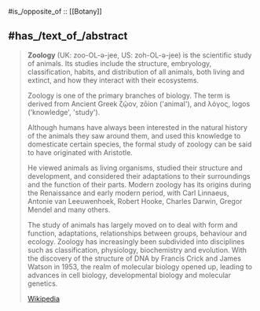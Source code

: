 
#is_/opposite_of :: [[Botany]]

## #has_/text_of_/abstract 

> **Zoology** (UK:  zoo-OL-ə-jee,  US:  zoh-OL-ə-jee) is the scientific study of animals. 
> Its studies include the structure, embryology, classification, habits, and distribution of 
> all animals, both living and extinct, and how they interact with their ecosystems. 
> 
> Zoology is one of the primary branches of biology. 
> The term is derived from Ancient Greek ζῷον, zōion ('animal'), and λόγος, logos ('knowledge', 'study').
>
> Although humans have always been interested in the natural history of the animals they saw around them, 
> and used this knowledge to domesticate certain species, 
> the formal study of zoology can be said to have originated with Aristotle. 
> 
> He viewed animals as living organisms, studied their structure and development, 
> and considered their adaptations to their surroundings and the function of their parts. 
> Modern zoology has its origins during the Renaissance and early modern period, with 
> Carl Linnaeus, Antonie van Leeuwenhoek, Robert Hooke, Charles Darwin, Gregor Mendel and many others.
>
> The study of animals has largely moved on to deal with form and function, adaptations, relationships between groups, behaviour and ecology. Zoology has increasingly been subdivided into disciplines such as classification, physiology, biochemistry and evolution. With the discovery of the structure of DNA by Francis Crick and James Watson in 1953, the realm of molecular biology opened up, leading to advances in cell biology, developmental biology and molecular genetics.
>
> [Wikipedia](https://en.wikipedia.org/wiki/Zoology) 

